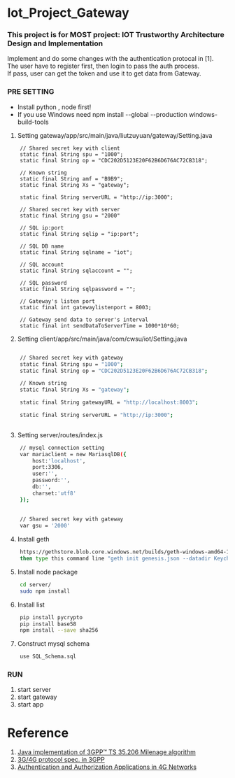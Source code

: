 # Iot_Project_Gateway

### This project is for MOST project: IOT Trustworthy Architecture Design and Implementation <br>
Implement and do some changes with the authentication protocal in [1]. <br>
The user have to register first, then login to pass the auth process. <br>
If pass, user can get the token and use it to get data from Gateway.


### PRE SETTING

* Install python , node first! 
* If you use Windows need npm install --global --production windows-build-tools

1. Setting gateway/app/src/main/java/liutzuyuan/gateway/Setting.java

```
    // Shared secret key with client
    static final String spu = "1000";
    static final String op = "CDC202D5123E20F62B6D676AC72CB318";

    // Known string
    static final String amf = "B9B9";
    static final String Xs = "gateway";

    static final String serverURL = "http://ip:3000";
    
    // Shared secret key with server
    static final String gsu = "2000"

    // SQL ip:port
    static final String sqlip = "ip:port";

    // SQL DB name
    static final String sqlname = "iot";

    // SQL account
    static final String sqlaccount = "";

    // SQL password
    static final String sqlpassword = "";

    // Gateway's listen port
    static final int gatewaylistenport = 8003;

    // Gateway send data to server's interval
    static final int sendDataToServerTime = 1000*10*60;
```

2. Setting client/app/src/main/java/com/cwsu/iot/Setting.java
```sh

    // Shared secret key with gateway
    static final String spu = "1000";
    static final String op = "CDC202D5123E20F62B6D676AC72CB318";

    // Known string
    static final String Xs = "gateway";

    static final String gatewayURL = "http://localhost:8003";

    static final String serverURL = "http://ip:3000";
    
```

3. Setting server/routes/index.js 
```sh
    // mysql connection setting
    var mariaclient = new MariasqlDB({
        host:'localhost',
        port:3306,
        user:'',
        password:'',
        db:'',
        charset:'utf8'
    });
    
    
    // Shared secret key with gateway
    var gsu = '2000'
```

4. Install geth
```sh
    https://gethstore.blob.core.windows.net/builds/geth-windows-amd64-1.8.2-b8b9f7f4.exe
    then type this command line "geth init genesis.json --datadir Keychain " on your server location 
```

5. Install node package
```sh
    cd server/
    sudo npm install
```

6. Install list
```sh
    pip install pycrypto
    pip install base58
    npm install --save sha256
```

7. Construct mysql schema
```sh
    use SQL_Schema.sql
```

### RUN
1. start server
2. start gateway
3. start app

# Reference
1. [Java implementation of 3GPP™ TS 35.206 Milenage algorithm](https://github.com/brake/milenage)
2. [3G/4G protocol spec. in 3GPP](http://www.3gpp.org)
3. [Authentication and Authorization Applications in 4G Networks](http://spi.unob.cz/papers/2015/2015-04.pdf)
